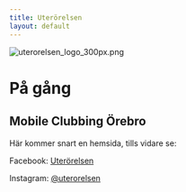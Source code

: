 ```yaml
---
title: Uterörelsen
layout: default
---
```


![uterorelsen_logo_300px.png](/uploads/uterorelsen_logo_300px.png)

# På gång

## Mobile Clubbing Örebro

Här kommer snart en hemsida, tills vidare se:

Facebook: [Uterörelsen](https://www.facebook.com/uterorelsen)

Instagram: [@uterorelsen](https://www.instagram.com/uterorelsen/)